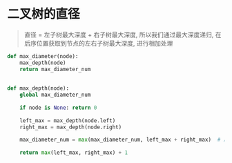 # 二叉树的直径

> 直径 = 左子树最大深度 + 右子树最大深度, 所以我们通过最大深度递归, 在后序位置获取到节点的左右子树最大深度, 进行相加处理

```python
def max_diameter(node):  
    max_depth(node)  
    return max_diameter_num  
  
  
def max_depth(node):  
    global max_diameter_num  
  
    if node is None: return 0  
  
    left_max = max_depth(node.left)  
    right_max = max_depth(node.right)  
  
    max_diameter_num = max(max_diameter_num, left_max + right_max)  # 后序位置: 离开该节点时计算最值
  
    return max(left_max, right_max) + 1
```

